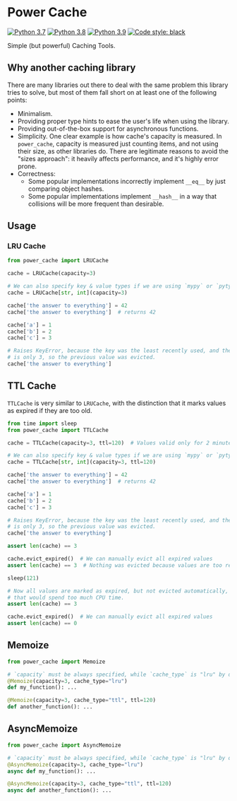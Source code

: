 # Power Cache

[![Python 3.7](https://img.shields.io/badge/python-3.7-blue.svg)](https://www.python.org/downloads/release/python-370/)
[![Python 3.8](https://img.shields.io/badge/python-3.8-blue.svg)](https://www.python.org/downloads/release/python-380/)
[![Python 3.9](https://img.shields.io/badge/python-3.9-blue.svg)](https://www.python.org/downloads/release/python-390/)
[![Code style: black](https://img.shields.io/badge/code%20style-black-000000.svg)](https://github.com/psf/black)

Simple (but powerful) Caching Tools.

## Why another caching library

There are many libraries out there to deal with the same problem this library
tries to solve, but most of them fall short on at least one of the following
points:

- Minimalism.
- Providing proper type hints to ease the user's life when using the library.
- Providing out-of-the-box support for asynchronous functions.
- Simplicity. One clear example is how cache's capacity is measured. In
  `power_cache`, capacity is measured just counting items, and not using their
  size, as other libraries do. There are legitimate reasons to avoid the "sizes
  approach": it heavily affects performance, and it's highly error prone.
- Correctness:
  - Some popular implementations incorrectly implement `__eq__` by just
    comparing object hashes.
  - Some popular implementations implement `__hash__` in a way that collisions
    will be more frequent than desirable.

## Usage

### LRU Cache

```python
from power_cache import LRUCache

cache = LRUCache(capacity=3)

# We can also specify key & value types if we are using `mypy` or `pytypes`
cache = LRUCache[str, int](capacity=3)

cache['the answer to everything'] = 42
cache['the answer to everything']  # returns 42

cache['a'] = 1
cache['b'] = 2
cache['c'] = 3

# Raises KeyError, because the key was the least recently used, and the capacity
# is only 3, so the previous value was evicted.
cache['the answer to everything']
```

## TTL Cache

`TTLCache` is very similar to `LRUCache`, with the distinction that it marks
values as expired if they are too old.

```python
from time import sleep
from power_cache import TTLCache

cache = TTLCache(capacity=3, ttl=120)  # Values valid only for 2 minutes

# We can also specify key & value types if we are using `mypy` or `pytypes`
cache = TTLCache[str, int](capacity=3, ttl=120)

cache['the answer to everything'] = 42
cache['the answer to everything']  # returns 42

cache['a'] = 1
cache['b'] = 2
cache['c'] = 3

# Raises KeyError, because the key was the least recently used, and the capacity
# is only 3, so the previous value was evicted.
cache['the answer to everything']

assert len(cache) == 3

cache.evict_expired()  # We can manually evict all expired values
assert len(cache) == 3  # Nothing was evicted because values are too recent

sleep(121)

# Now all values are marked as expired, but not evicted automatically, because
# that would spend too much CPU time.
assert len(cache) == 3

cache.evict_expired()  # We can manually evict all expired values
assert len(cache) == 0
```

## Memoize

```python
from power_cache import Memoize

# `capacity` must be always specified, while `cache_type` is "lru" by default.
@Memoize(capacity=3, cache_type="lru")
def my_function(): ...

@Memoize(capacity=3, cache_type="ttl", ttl=120)
def another_function(): ...
```

## AsyncMemoize

```python
from power_cache import AsyncMemoize

# `capacity` must be always specified, while `cache_type` is "lru" by default.
@AsyncMemoize(capacity=3, cache_type="lru")
async def my_function(): ...

@AsyncMemoize(capacity=3, cache_type="ttl", ttl=120)
async def another_function(): ...
```
